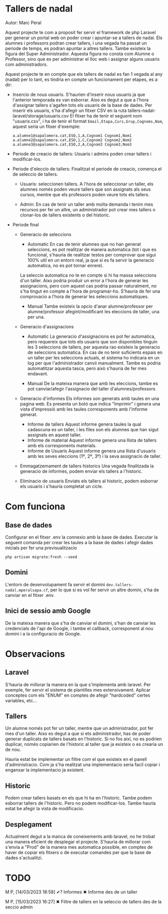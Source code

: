 # Tallers de nadal

Autor: Marc Peral

Aquest projecte te com a proposit fer servir el framework de php Laravel per generar un portal web on poder crear i apuntar-se a tallers de nadal. Els alumnes i professors podran crear tallers, i una vegada ha passat un periode de temps, es podran apuntar a altres tallers.
Tambe existeix la figura del Super Administrador. Aquesta figura no consta com Alumne o Professor, sino que es per administrar el lloc web i assignar alguns usuaris com administradors.

Aquest projecte te en compte que els tallers de nadal es fan 1 vegada al any (nadal) per lo tant, es tindria en compte un funcionament per etapes, es a dir:
- Insercio de nous usuaris.
    S'haurien d'inserir nous usuaris ja que l'anterior temporada es van esborrar. Aixo es degut a que a l'hora d'assignar tallers s'agafen tots els usuaris de la base de dades.
    Per inserir els usuaris, s'ha d'afegir un fitxer CSV en la ruta tallers-nadal-laravel/storage/usuaris.csv
    El fitxer ha de tenir el seguent nom "usuaris.csv", i ha de tenir el format ```Email,Etapa,Curs,Grup,Cognoms,Nom```, aquest seria un fitxer d'exemple:
    ```
    a.alumne1@sapalomera.cat,ESO,1,A,Cognom1 Cognom1,Nom1
    a.alumne2@sapalomera.cat,ESO,1,C,Cognom2 Cognom2,Nom2
    a.alumne3@sapalomera.cat,ESO,2,A,Cognom3 Cognom3,Nom3
    ```

- Periode de creacio de tallers:
    Usuaris i admins poden crear tallers i modificar-los.

- Periode d'eleccio de tallers: 
    Finalitzat el periode de creacio, comença el de seleccio de tallers. 

    - Usuaris: seleccionen tallers. A l'hora de seleccionar un taller, els alumnes només poden veure tallers que son assignats als seus cursos, mentre que els professors poden veure tots els tallers.

    - Admin: En cas de tenir un taller amb molta demanda i tenim mes recursos per fer un altre, un administrador pot crear mes tallers o clonar-los de tallers existents o del historic.

- Periode final
    - Generacio de seleccions
        - Automatic
        En cas de tenir alumnes que no han generat seleccions, es pot realitzar de manera automatica (tot i que es funcional, s'hauria de realitzar testos per comprovar que sigui 100% util en un entorn real, ja que si es fa servir la generacio automatica, no es pot tornar enrere).
        
        La seleccio automatica no te en compte si hi ha massa seleccions d'un taller. Aixo podria produir un error a l'hora de generar les assignacions, pero com aquest cas podria passar naturalment, no s'ha tingut en compte a l'hora de programar-ho. S'hauria de fer una comprovacio a l'hora de generar les seleccions automatiques.
        
        - Manual
        Tambe existeix la opcio d'anar alumne/professor per alumne/professor afegint/modificant les eleccions de taller, una per una.

    - Generacio d'assignacions
        - Automatic
        La generacio d'assignacions es pot fer automatica, pero requereix que tots els usuaris que son disponibles tinguin les 3 seleccions de tallers, per aquesta rao existeix la generacio de seleccions automatica.
        En cas de no tenir suficients espais en un taller per les seleccions actuals, el sistema ho indicara en un log per que l'administrador canvii manualment. Tambe es podria automatitzar aquesta tasca, pero això s'hauria de fer mes endavant.
        
        - Manual
        De la mateixa manera que amb les eleccions, tambe es pot canviar/afegir l'assignacio del taller d'alumnes/professors
    - Generacio d'informes
        Els informes son generats amb taules en una pagina web. Es presenta un botó que indica "Imprimir" i genera una vista d'impressió amb les taules corresponents amb l'informe generat.
        - Informe de tallers
        Aquest informe genera taules la qual cadascuna es un taller, i les files son els alumnes que han sigut assignats en aquest taller.
        - Informe de material
        Aquest informe genera una llista de tallers amb els corresponents materials.
        - Informe de Usuaris
        Aquest informe genera una llista d'usuaris amb les seves eleccions (1º, 2º, 3º) i la seva assignacio de taller.
    - Emmagatzemament de tallers historics
    Una vegada finalitzada la generacio de informes, podem enviar els tallers a l'historic.
    - Eliminacio de usuaris
    Enviats els tallers al historic, podem esborrar els usuaris i s'hauria completat un cicle.

# Com funciona
## Base de dades
Configurar en el fitxer .env la connexio amb la base de dades.
Executar la seguent comanda per crear les taules a la base de dades i afegir dades inicials per fer una previsualitzacio
```
php artisan migrate:fresh --seed
```
## Domini
L'entorn de desenvolupament fa servir el domini ```dev.tallers-nadal.mperalsapa.cf```, per lo que si es vol fer servir un altre domini, s'ha de canviar en el fitxer .env.

## Inici de sessio amb Google
De la mateixa manera que s'ha de canviar el domini, s'han de canviar les credencials de l'api de Google, i tambe el callback, corresponent al nou domini i a la configuracio de Google.

# Observacions
## Laravel
S'hauria de millorar la manera en la que s'implementa amb laravel.
Per exemple, fer servir el sistema de plantilles mes extensivament. Aplicar conceptes com els "ENUM" en comptes de afegir "hardcoded" certes variables, etc...

## Tallers
Un alumne només pot fer un taller, mentre que un administrador, pot fer mes d'un taller. Aixo es degut a que si ets administrador, has de poder generar duplicats de tallers basats en l'historic. Si no fos així, no es podrien duplicar, només copiarien de l'historic al taller que ja existeix o es crearia un de nou.

Hauria estat be implementar un filtre com el que existeix en el panell d'administracio. Com ja s'ha realitzat una implementacio seria facil copiar i enganxar la implementacio ja existent.

## Historic
Podem crear tallers basats en els que hi ha en l'historic. Tambe podem esborrar tallers de l'historic. Pero no podem modificar-los. Tambe hauria estat be afegir la vista de modificacio.

## Desplegament
Actualment degut a la manca de coneixements amb laravel, no he trobat una manera eficient de desplegar el projecte. S'hauria de millorar com s'envia a "Prod" de la manera mes automatica possible, en comptes de haver de copiar els fitxers o de executar comandes per que la base de dades s'actualitzi.

# TODO
M P, [14/03/2023 18:58]
✔?  Informes
    ✖  Informe des de un taller


M P, [15/03/2023 16:27]
✖  Filtre de tallers en la seleccio de tallers des de la seccio admin

